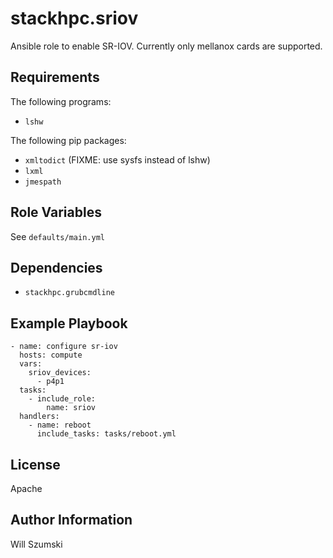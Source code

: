stackhpc.sriov
==============

Ansible role to enable SR-IOV. Currently only mellanox cards are supported.

Requirements
------------

The following programs:

- `lshw`

The following pip packages:

- `xmltodict` (FIXME: use sysfs instead of lshw)
- `lxml`
- `jmespath`

Role Variables
--------------

See `defaults/main.yml`

Dependencies
------------

- `stackhpc.grubcmdline`

Example Playbook
----------------

```
- name: configure sr-iov
  hosts: compute
  vars:
    sriov_devices:
      - p4p1
  tasks:
    - include_role:
        name: sriov
  handlers:
    - name: reboot
      include_tasks: tasks/reboot.yml
```

License
-------

Apache

Author Information
------------------

Will Szumski
